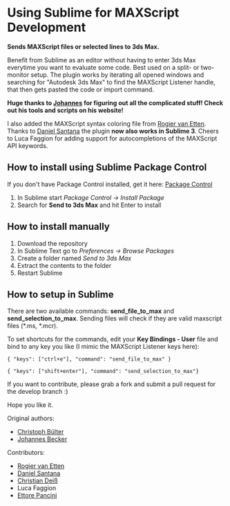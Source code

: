 Using Sublime for MAXScript Development
================

**Sends MAXScript files or selected lines to 3ds Max.**

Benefit from Sublime as an editor without having to enter 3ds Max everytime you want to evaluate some code. Best used on a split- or two-monitor setup. The plugin works by iterating all opened windows and searching for "Autodesk 3ds Max" to find the MAXScript Listener handle, that then gets pasted the code or import command.

**Huge thanks to [Johannes](http://alfastuff.wordpress.com "Johannes") for figuring out all the
complicated stuff! Check out his tools and scripts on his website!**

I also added the MAXScript syntax coloring file from [Rogier van Etten](http://www.linkedin.com/in/frambooz).
Thanks to [Daniel Santana](http://github.com/dgsantana) the plugin **now also works in Sublime 3**.
Cheers to Luca Faggion for adding support for autocompletions of the MAXScript API keywords.

How to install using Sublime Package Control
------------------
If you don't have Package Control installed, get it here: [Package Control](https://sublime.wbond.net/installation#st2)

1. In Sublime start *Package Control -> Install Package*
2. Search for **Send to 3ds Max** and hit Enter to install

How to install manually
------------------
1. Download the repository
2. In Sublime Text go to *Preferences -> Browse Packages*
3. Create a folder named *Send to 3ds Max*
4. Extract the contents to the folder
5. Restart Sublime

How to setup in Sublime
------------------
There are two available commands: **send_file_to_max** and **send_selection_to_max**.
Sending files will check if they are valid maxscript files (*.ms, *.mcr).

To set shortcuts for the commands, edit your **Key Bindings - User** file and bind to any key you like (I mimic the MAXScript Listener keys here):

```{ "keys": ["ctrl+e"], "command": "send_file_to_max" }```

```{ "keys": ["shift+enter"], "command": "send_selection_to_max"}```

If you want to contribute, please grab a fork and submit a pull request for the develop branch :)

Hope you like it.



Original authors:
- [Christoph Bülter](http://www.cbuelter.de)
- [Johannes Becker](http://alfastuff.wordpress.com)

Contributors:
- [Rogier van Etten](http://twitter.com/captainkeytar)
- [Daniel Santana](http://github.com/dgsantana)
- [Christian Deiß](http://de.linkedin.com/pub/christian-dei%C3%9F/2a/915/ba5)
- Luca Faggion
- [Ettore Pancini](http://bitbucket.org/epancini)